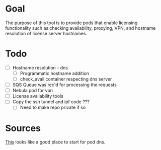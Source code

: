 # Goal
The purpose of this tool is to provide pods that enable licensing functionality such as checking availability, proxying, VPN, and hostname resolution of license server hostnames.
# Todo
- [ ] Hostname resolution - dns
    - [ ] Programmatic hostname addition
    - [ ] check_avail container respecting dns server
- [ ] SQS Queue was rec'd for processing the requests 
- [ ] Nebula pod for vpn
- [ ] License availability tools
- [ ] Copy the ssh tunnel and ipf code ???
    - [ ] Need to make repo private if so
# Sources
[This](https://kubernetes.io/docs/tasks/network/customize-hosts-file-for-pods/) looks like a good place to start for pod dns.